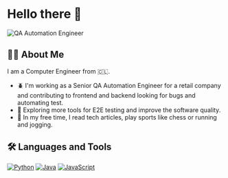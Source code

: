 # Hello there :metal:

![QA Automation Engineer](https://media.giphy.com/media/WUlplcMpOCEmTGBtBW/giphy.gif "QA Automation Engineer")

## :man_technologist: About Me

I am a Computer Engineer from :chile:.

- :beetle: I'm working as a Senior QA Automation Engineer for a retail company and contributing to frontend and backend looking for bugs and automating test.
- :seedling: Exploring more tools for E2E testing and improve the software quality.
- :city_sunrise: In my free time, I read tech articles, play sports like chess or running and jogging.

## :hammer_and_wrench: Languages and Tools

[![Python](https://img.shields.io/badge/Python-yellow?style=for-the-badge&logo=python&logoColor=white&labelColor=101010)]("Python")
[![Java](https://img.shields.io/badge/Java-007396?style=for-the-badge&logo=java&logoColor=white&labelColor=101010)]("Java")
[![JavaScript](https://img.shields.io/badge/JavaScript-F7DF1E?style=for-the-badge&logo=javascript&logoColor=white&labelColor=101010)]("Javascript")

